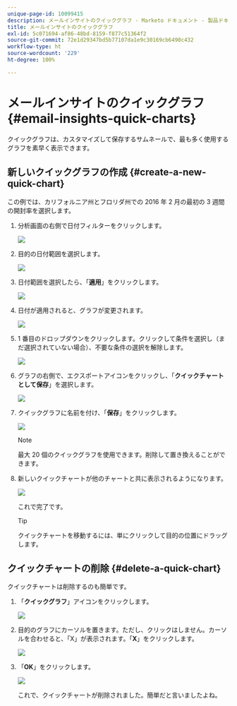 ```yaml
---
unique-page-id: 10099415
description: メールインサイトのクイックグラフ - Marketo ドキュメント - 製品ドキュメント
title: メールインサイトのクイックグラフ
exl-id: 5c071694-af86-48bd-8159-f877c51364f2
source-git-commit: 72e1d29347bd5b77107da1e9c30169cb6490c432
workflow-type: ht
source-wordcount: '229'
ht-degree: 100%

---
```


# メールインサイトのクイックグラフ {#email-insights-quick-charts}

クイックグラフは、カスタマイズして保存するサムネールで、最も多く使用するグラフを素早く表示できます。

## 新しいクイックグラフの作成 {#create-a-new-quick-chart}

この例では、カリフォルニア州とフロリダ州での 2016 年 2 月の最初の 3 週間の開封率を選択します。

1. 分析画面の右側で日付フィルターをクリックします。

   ![](assets/one-1.png)

1. 目的の日付範囲を選択します。

   ![](assets/two-2.png)

1. 日付範囲を選択したら、「**適用**」をクリックします。

   ![](assets/three-2.png)

1. 日付が適用されると、グラフが変更されます。

   ![](assets/four.png)

1. 1 番目のドロップダウンをクリックします。クリックして条件を選択し（まだ選択されていない場合）、不要な条件の選択を解除します。

   ![](assets/5.png)

1. グラフの右側で、エクスポートアイコンをクリックし、「**クイックチャートとして保存**」を選択します。

   ![](assets/six.png)

1. クイックグラフに名前を付け、「**保存**」をクリックします。

   ![](assets/seven.png)

   >[!NOTE]
   >
   >最大 20 個のクイックグラフを使用できます。削除して置き換えることができます。

1. 新しいクイックチャートが他のチャートと共に表示されるようになります。

   ![](assets/8.png)

   これで完了です。

   >[!TIP]
   >
   >クイックチャートを移動するには、単にクリックして目的の位置にドラッグします。

## クイックチャートの削除 {#delete-a-quick-chart}

クイックチャートは削除するのも簡単です。

1. 「**クイックグラフ**」アイコンをクリックします。

   ![](assets/nine.png)

1. 目的のグラフにカーソルを置きます。ただし、クリックはしません。カーソルを合わせると、「X」が表示されます。「**X**」をクリックします。

   ![](assets/ten.png)

1. 「**OK**」をクリックします。

   ![](assets/eleven.png)

   これで、クイックチャートが削除されました。簡単だと言いましたよね。
